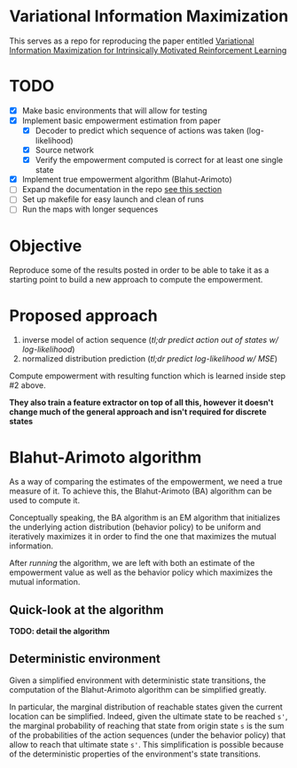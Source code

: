 # Variational Information Maximization

This serves as a repo for reproducing the paper entitled [Variational Information Maximization  for Intrinsically Motivated Reinforcement Learning](http://papers.nips.cc/paper/5668-variational-information-maximisation-for-intrinsically-motivated-reinforcement-learning.pdf)

# TODO
* [X] Make basic environments that will allow for testing
* [X] Implement basic empowerment estimation from paper
    * [X] Decoder to predict which sequence of actions was taken (log-likelihood)
    * [X] Source network
    * [X] Verify the empowerment computed is correct for at least one single state
* [X] Implement true empowerment algorithm (Blahut-Arimoto)
* [ ] Expand the documentation in the repo [see this section](#blahut-arimoto-algorithm)
* [ ] Set up makefile for easy launch and clean of runs
* [ ] Run the maps with longer sequences

# Objective

Reproduce some of the results posted in order to be able to take it as a starting point to build a new approach to compute the empowerment.

# Proposed approach

1. inverse model of action sequence (_tl;dr predict action out of states w/ log-likelihood_)
1. normalized distribution prediction (_tl;dr predict log-likelihood w/ MSE_)

Compute empowerment with resulting function which is learned inside step \#2 above.

**They also train a feature extractor on top of all this, however it doesn't change much of the general approach and isn't required for discrete states**


# Blahut-Arimoto algorithm

As a way of comparing the estimates of the empowerment, we need a true measure of it. To achieve this, the Blahut-Arimoto (BA) algorithm can be used to compute it.

Conceptually speaking, the BA algorithm is an EM algorithm that initializes the underlying action distribution (behavior policy) to be uniform and iteratively maximizes it in order to find the one that maximizes the mutual information.

After _running_ the algorithm, we are left with both an estimate of the empowerment value as well as the behavior policy which maximizes the mutual information.

## Quick-look at the algorithm

**TODO: detail the algorithm**

## Deterministic environment

Given a simplified environment with deterministic state transitions, the computation of the Blahut-Arimoto algorithm can be simplified greatly.

In particular, the marginal distribution of reachable states given the current location can be simplified. Indeed, given the ultimate state to be reached `s'`, the marginal probability of reaching that state from origin state `s` is the sum of the probabilities of the action sequences (under the behavior policy) that allow to reach that ultimate state `s'`. This simplification is possible because of the deterministic properties of the environment's state transitions.
